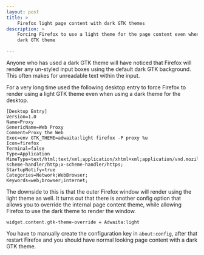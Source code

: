 ```yaml
---
layout: post
title: >
    Firefox light page content with dark GTK themes
description: >
    Forcing Firefox to use a light theme for the page content even when using a
    dark GTK theme

---
```


Anyone who has used a dark GTK theme will have noticed that Firefox will render
any un-styled input boxes using the default dark GTK background. This often
makes for unreadable text within the input.

For a very long time used the following desktop entry to force Firefox to
render using a light GTK theme even when using a dark theme for the desktop.

```
[Desktop Entry]
Version=1.0
Name=Proxy
GenericName=Web Proxy
Comment=Proxy the Web
Exec=env GTK_THEME=adwaita:light firefox -P proxy %u
Icon=firefox
Terminal=false
Type=Application
MimeType=text/html;text/xml;application/xhtml+xml;application/vnd.mozilla.xul+xml;text/mml;x-scheme-handler/http;x-scheme-handler/https;
StartupNotify=true
Categories=Network;WebBrowser;
Keywords=web;browser;internet;
```

The downside to this is that the outer Firefox window will render using the
light theme as well. It turns out that there is another config option that
allows you to override the internal page content theme, while allowing Firefox
to use the dark theme to render the window.

```
widget.content.gtk-theme-override = Adwaita:light
```

You have to manually create the configuration key in `about:config`, after that
restart Firefox and you should have normal looking page content with a dark GTK
theme.
